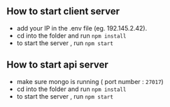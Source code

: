 ## How to start client server

- add your IP in the .env file (eg. 192.145.2.42).
- cd into the folder and run `npm install`
- to start the server , run `npm start`

## How to start api server

- make sure mongo is running ( port number : `27017`)
- cd into the folder and run `npm install`
- to start the server , run `npm start`
